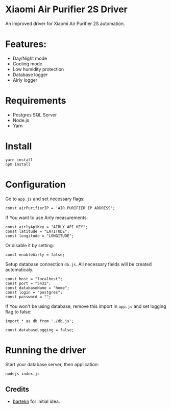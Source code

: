 # Xiaomi Air Purifier 2S Driver
An improved driver for Xiaomi Air Purifier 2S automation.

# Features:
- Day/Night mode
- Cooling mode
- Low humidity protection
- Database logger
- Airly logger

# Requirements
- Postgres SQL Server
- Node.js
- Yarn

# Install
```
yarn install
npm install
```

# Configuration
Go to `app.js` and set necessary flags:
```
const airPurifierIP = 'AIR PURIFIER IP ADDRESS';
```
If You want to use Airly measurements:
```
const airlyApiKey = "AIRLY API KEY";
const latitude = "LATITUDE";
const longitude = "LONGITUDE";
```
Or disable it by setting:
```
const enableAirly = false;
```
Setup database connection `db.js`. All necessary fields will be created automaticaly.
```
const host = "localhost";
const port = "5432";
const databaseName = "home";
const login = "postgres";
const password = "";
```
If You won't be using database, remove this import in `app.js` and set logging flag to false:
```
import * as db from './db.js';
```
```
const databaseLogging = false;
```

# Running the driver
Start your database server, then application:
```
nodejs index.js
```

## Credits
* [bartekn](https://github.com/bartekn) for initial idea.